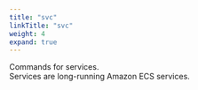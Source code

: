 ```yaml
---
title: "svc"
linkTitle: "svc"
weight: 4
expand: true
---
```

Commands for services.  
Services are long-running Amazon ECS services.